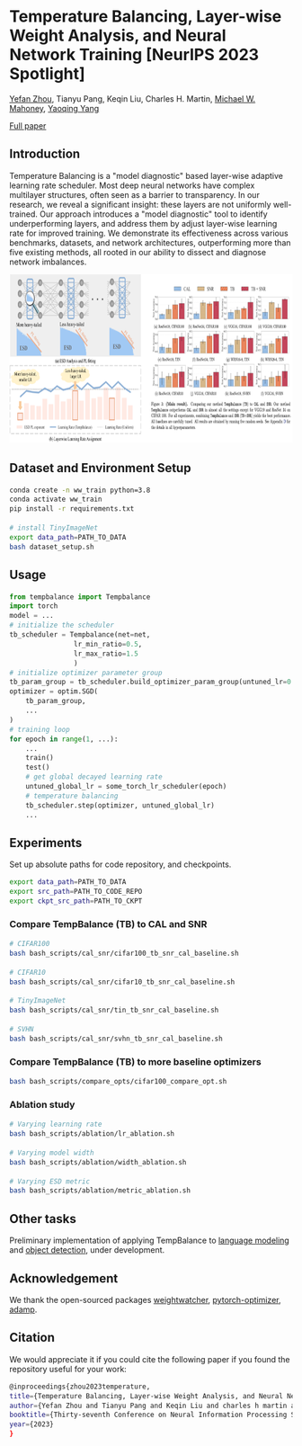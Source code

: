 # Temperature Balancing, Layer-wise Weight Analysis, and Neural Network Training [NeurIPS 2023 Spotlight]

[Yefan Zhou](https://yefanzhou.github.io/), Tianyu Pang, Keqin Liu, Charles H. Martin, [Michael W. Mahoney](https://www.stat.berkeley.edu/~mmahoney/), [Yaoqing Yang](https://sites.google.com/site/yangyaoqingcmu/)

[Full paper](https://openreview.net/forum?id=oyV9FslE3j)

## Introduction
Temperature Balancing is a "model diagnostic" based layer-wise adaptive learning rate scheduler.
Most deep neural networks have complex multilayer structures, often seen as a barrier to transparency. 
In our research, we reveal a significant insight: these layers are not uniformly well-trained. 
Our approach introduces a "model diagnostic" tool to identify underperforming layers, and address them by adjust layer-wise learning rate for improved training.
We demonstrate its effectiveness across various benchmarks, datasets, and network architectures, outperforming more than five existing methods, all rooted in our ability to dissect and diagnose network imbalances.
<!--
![Block](assert/TB_system_design_v3.png)-->
<p align="center">
<img src="assert/github_TB_system_design_v3.png" alt="Image description" width="1200" height="300">
</p>


## Dataset and Environment Setup

```bash
conda create -n ww_train python=3.8
conda activate ww_train
pip install -r requirements.txt

# install TinyImageNet
export data_path=PATH_TO_DATA
bash dataset_setup.sh
```

## Usage
```python
from tempbalance import Tempbalance
import torch
model = ...
# initialize the scheduler
tb_scheduler = Tempbalance(net=net, 
                lr_min_ratio=0.5,
                lr_max_ratio=1.5
                )
# initialize optimizer parameter group
tb_param_group = tb_scheduler.build_optimizer_param_group(untuned_lr=0.1)
optimizer = optim.SGD(
    tb_param_group,
    ...
)
# training loop
for epoch in range(1, ...):
    ...
    train()
    test()
    # get global decayed learning rate
    untuned_global_lr = some_torch_lr_scheduler(epoch)
    # temperature balancing
    tb_scheduler.step(optimizer, untuned_global_lr)
    ...
```

## Experiments 
Set up absolute paths for code repository, and checkpoints.
```bash
export data_path=PATH_TO_DATA
export src_path=PATH_TO_CODE_REPO
export ckpt_src_path=PATH_TO_CKPT
```
### Compare TempBalance (TB) to CAL and SNR
```bash
# CIFAR100
bash bash_scripts/cal_snr/cifar100_tb_snr_cal_baseline.sh

# CIFAR10
bash bash_scripts/cal_snr/cifar10_tb_snr_cal_baseline.sh

# TinyImageNet
bash bash_scripts/cal_snr/tin_tb_snr_cal_baseline.sh

# SVHN
bash bash_scripts/cal_snr/svhn_tb_snr_cal_baseline.sh
```

### Compare TempBalance (TB) to more baseline optimizers
```bash
bash bash_scripts/compare_opts/cifar100_compare_opt.sh
```

### Ablation study 
```bash
# Varying learning rate
bash bash_scripts/ablation/lr_ablation.sh

# Varying model width
bash bash_scripts/ablation/width_ablation.sh

# Varying ESD metric
bash bash_scripts/ablation/metric_ablation.sh
```


## Other tasks
Preliminary implementation of applying TempBalance to [language modeling](https://github.com/YefanZhou/TempBalance/tree/main/language_modeling) and [object detection](https://github.com/YefanZhou/TempBalance/tree/main/object_detection), under development.


## Acknowledgement

We thank the open-sourced packages [weightwatcher](https://github.com/CalculatedContent/WeightWatcher/tree/master), [pytorch-optimizer](https://github.com/jettify/pytorch-optimizer), [adamp](https://github.com/clovaai/AdamP).


## Citation
We would appreciate it if you could cite the following paper if you found the repository useful for your work:

```bash
@inproceedings{zhou2023temperature,
title={Temperature Balancing, Layer-wise Weight Analysis, and Neural Network Training},
author={Yefan Zhou and Tianyu Pang and Keqin Liu and charles h martin and Michael W. Mahoney and Yaoqing Yang},
booktitle={Thirty-seventh Conference on Neural Information Processing Systems},
year={2023}
}
```